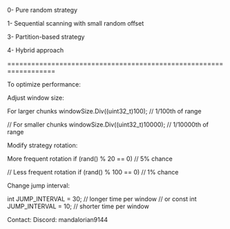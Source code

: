 0- Pure random strategy

1- Sequential scanning with small random offset

3- Partition-based strategy

4- Hybrid approach
 
==================================================================

To optimize performance:

Adjust window size:

For larger chunks
windowSize.Div((uint32_t)100);  // 1/100th of range

// For smaller chunks
windowSize.Div((uint32_t)10000);  // 1/10000th of range

Modify strategy rotation:

More frequent rotation
if (rand() % 20 == 0) // 5% chance

// Less frequent rotation
if (rand() % 100 == 0) // 1% chance

Change jump interval:

int JUMP_INTERVAL = 30; // longer time per window
// or
const int JUMP_INTERVAL = 10; // shorter time per window



Contact:
Discord: mandalorian9144
